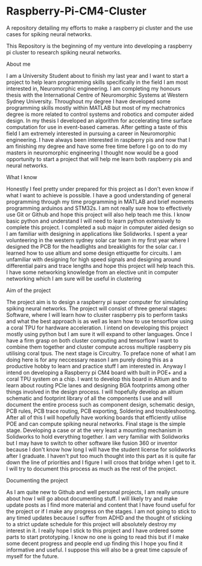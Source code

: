 # Raspberry-Pi-CM4-Cluster
A repository detailing my efforts to make a raspberry pi cluster and the use cases for spiking neural networks.

This Repository is the beginning of my venture into developing a raspberry pi cluster to research spiking neural networks.

About me

I am a University Student about to finish my last year and I want to start a project to help learn programming skills specifically in the field I am most interested in, Neuromorphic engineering. I am completing my honours thesis with the International Centre of Neuromorphic Systems at Western Sydney University. Throughout my degree I have developed some programming skills mostly within MATLAB but most of my mechatronics degree is more related to control systems and robotics and computer aided design. In my thesis I developed an algorithm for accelerating time surface computation for use in event-based cameras. After getting a taste of this field I am extremely interested in pursuing a career in Neuromorphic engineering. I have always been interested in raspberry pis and now that I am finishing my degree and have some free time before I go on to do my masters in neuromorphic engineering I thought now would be a good opportunity to start a project that will help me learn both raspberry pis and neural networks.

What I know

Honestly I feel pretty under prepared for this project as I don't even know if what I want to achieve is possible. I have a good understanding of general programming through my time programming in MATLAB and brief moments programming arduinos and STM32s. I am not really sure how to effectively use Git or Github and hope this project will also help teach me this. I know basic python and understand I will need to learn python extensively to complete this project. I completed a sub major in computer aided design so I am familiar with designing in applications like Solidworks. I spent a year volunteering in the western sydney solar car team in my first year where I designed the PCB for the headlights and breaklights for the solar car. I learned how to use altium and some design ettiquette for circuits. I am unfamiliar with designing for high speed signals and designing around differential pairs and trace lengths and hope this project will help teach this. I have some networking knowledge from an elective unit in computer networking which I am sure will be useful in clustering

Aim of the project

The project aim is to design a raspberry pi super computer for simulating spiking neural networks. The project will consist of three general stages: 
Software, where I will learn how to cluster raspberry pis to perform tasks and what the best approach is as well as learn how to use tensorflow using a coral TPU for hardware acceleration. I intend on developing this project mostly using python but I am sure it will expand to other languages. Once I have a firm grasp on both cluster computing and tensorflow I want to combine them together and cluster compute across multiple raspberry pis utilising coral tpus. 
The next stage is Circuitry. To preface none of what I am doing here is for any neccessary reason I am purely doing this as a productive hobby to learn and practice stuff I am interested in. Anyway I intend on developing a Raspberry pi CM4 board with built in POE+ and a coral TPU system on a chip. I want to develop this board in Altium and to learn about routing PCIe lanes and designing BGA footprints among other things involved in the design process. I will hopefully develop an altium schematic and footprint library of all the components I use and will document the entire process such as component design, schematic design, PCB rules, PCB trace routing, PCB exporting, Soldering and troubleshooting. After all of this I will hopefully have working boards that efficiently utilise POE and can compute spiking neural networks.
Final stage is the simple stage. Developing a case or at the very least a mounting mechanism in Solidworks to hold everything together. I am very familiar with Solidworks but I may have to switch to other software like fusion 360 or inventor because I don't know how long I will have the student license for solidworks after I graduate. I haven't put too much thought into this part as it is quite far down the line of priorities and I figure I will croos that bridge when I get to it. I will try to document this process as much as the rest of the project.

Documenting the project

As I am quite new to Github and well personal projects, I am really unsure about how I will go about documenting stuff. I will likely try and make update posts as I find more material and content that I have found useful for the project or if I make any progress on the stages. I am not going to stick to any timed updates because I suffer from ADHD and the thought of sticking to a strict update schedule for this project will absolutely destroy my interest in it. I really hope I stick to this project and I have ordered some parts to start prototyping. I know no one is going to read this but if I make some decent progress and people end up finding this I hope you find it informative and useful. I suppose this will also be a great time capsule of myself for the future.
